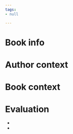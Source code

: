 ```yaml
---
tags:
- null

---
```

# Book info

# Author context

# Book context

# Evaluation
<ul class="breakdown">
	<li class="pro"></li>
	<li class="con"</li>
</ul>